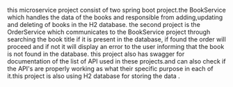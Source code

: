 this microservice project consist of two spring boot project.the BookService which handles the data of the books and responsible from adding,updating and deleting of books in the H2 database.
the second project is the OrderService which communicates to the BookService project through searching the book title if it is present in the database, if found the order will proceed and if not it will display
an error to the user informing that the book is not found in the database. this project also has swagger for documentation of the list of API used in these projects.and can also check if the API's are properly working
as what their specific purpose in each of it.this project is also using H2 database for storing the data . 
